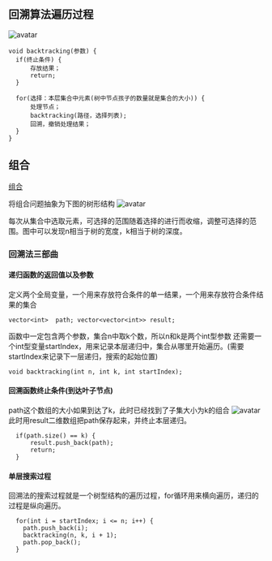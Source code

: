 ## 回溯算法遍历过程
![avatar](https://code-thinking-1253855093.file.myqcloud.com/pics/20210130173631174.png)
```
void backtracking(参数) {
  if(终止条件) {
      存放结果；
      return;
  }

  for(选择：本层集合中元素(树中节点孩子的数量就是集合的大小)) {
      处理节点；
      backtracking(路径，选择列表);
      回溯，撤销处理结果；
  }
}
```
## 组合
[组合](https://leetcode.cn/problems/combinations/description/)

将组合问题抽象为下图的树形结构
![avatar](https://code-thinking-1253855093.file.myqcloud.com/pics/20201123195223940.png)

每次从集合中选取元素，可选择的范围随着选择的进行而收缩，调整可选择的范围。图中可以发现n相当于树的宽度，k相当于树的深度。

### 回溯法三部曲
#### 递归函数的返回值以及参数
定义两个全局变量，一个用来存放符合条件的单一结果，一个用来存放符合条件结果的集合

``
  vector<int>  path;
  vector<vector<int>> result;
``

函数中一定包含两个参数，集合n中取k个数，所以n和k是两个int型参数
还需要一个int型变量startIndex，用来记录本层递归中，集合从哪里开始遍历。(需要startIndex来记录下一层递归，搜索的起始位置)

``
  void backtracking(int n, int k, int startIndex);
``
#### 回溯函数终止条件(到达叶子节点)
path这个数组的大小如果到达了k，此时已经找到了子集大小为k的组合
![avatar](https://code-thinking-1253855093.file.myqcloud.com/pics/20201123195407907.png)
此时用result二维数组把path保存起来，并终止本层递归。

```
  if(path.size() == k) {
      result.push_back(path);
      return;
  }
```

#### 单层搜索过程
回溯法的搜索过程就是一个树型结构的遍历过程，for循环用来横向遍历，递归的过程是纵向遍历。

```
  for(int i = startIndex; i <= n; i++) {
    path.push_back(i);
    backtracking(n, k, i + 1);
    path.pop_back();
  }
```
